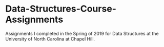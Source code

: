 # Data-Structures-Course-Assignments
Assignments I completed in the Spring of 2019 for Data Structures at the University of North Carolina at Chapel Hill.
